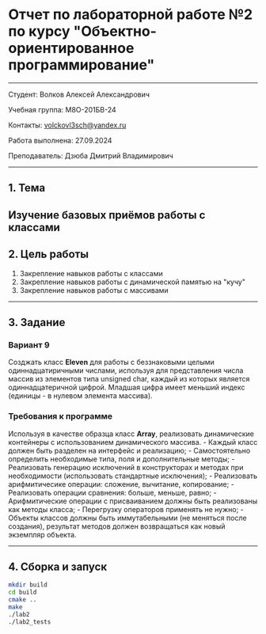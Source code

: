 # Отчет по лабораторной работе №2 по курсу "Объектно-ориентированное программирование"

---

Студент: Волков Алексей Александрович

Учебная группа: M8О-201БВ-24

Контакты: volckovl3sch@yandex.ru

Работа выполнена: 27.09.2024

Преподаватель: Дзюба Дмитрий Владимирович

---

## 1. Тема
Изучение базовых приёмов работы с классами
---

## 2. Цель работы
1. Закрепление навыков работы с классами
2. Закрепление навыков работы с динамической памятью на "кучу"
3. Закрепление навыков работы с массивами

---

## 3. Задание
### Вариант 9
Созджать класс **Eleven** для работы с беззнаковыми целыми одиннадцатиричными числами, используя для представления числа массив из элементов типа unsigned char, каждый из которых является одиннадцатеричной цифрой. Младшая цифра имеет меньший индекс (единицы - в нулевом элемента массива).

### Требования к программе
Используя в качестве образца класс **Array**, реализовать динамические контейнеры с использованием динамического массива.
    - Каждый класс должен быть разделен на интерфейс и реализацию;
    - Самостоятельно определить необходимые типа, поля и дополнительные методы;
    - Реализовать генерацию исключений в конструкторах и методах при необходимости (использовать стандартные исключения);
    - Реализовать арифмитичесике операции: сложение, вычитание, копирование;
    - Реализовать операции сравнения: больше, меньше, равно;
    - Арифмитические операции с присваиванием должны быть реализованы как методы класса;
    - Перегрузку операторов применять не нужно;
    - Объекты классов должны быть иммутабельными (не меняться после создания), результат методов должен возвращаться как новый экземпляр объекта.

---

## 4. Cборка и запуск
```bash
mkdir build
cd build
cmake ..
make
./lab2
./lab2_tests
```
